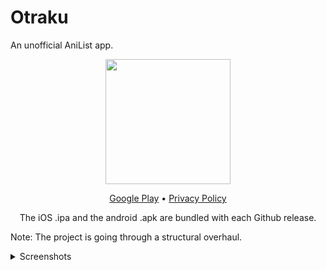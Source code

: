 # Otraku
An unofficial AniList app.

<p align='center'>
<img src='https://user-images.githubusercontent.com/35681808/115051277-4fe46680-9ee5-11eb-9cf7-ac62529c4760.png' width='200'>
</p>

<p align='center'>
<a href='https://play.google.com/store/apps/details?id=com.otraku.app'>Google Play</a> • <a href='https://sites.google.com/view/otraku/privacy-policy'>Privacy Policy</a>
</p>
<p align='center'>
The iOS .ipa and the android .apk are bundled with each Github release.
</p>

Note: The project is going through a structural overhaul.

<details><p align='center'>
<summary>Screenshots</summary>

<img width=16% src='https://user-images.githubusercontent.com/35681808/127747012-ed233f01-2cf7-4bcb-b812-e0f934359d13.png'><img width=16% src='https://user-images.githubusercontent.com/35681808/127747055-063b5454-af1c-456b-a4e4-37a3cdb26dec.png'><img width=16% src='https://user-images.githubusercontent.com/35681808/127747071-50aad5d5-19a6-4f47-8d10-84b45b1fded9.png'><img width=16% src='https://user-images.githubusercontent.com/35681808/127747090-f9ba3c00-afd8-4e10-acb7-dc91fe2c5d62.png'><img width=16% src='https://user-images.githubusercontent.com/35681808/127747103-c7d5793c-ac09-4ed7-8f33-8aaa5fd7b002.png'><img width=16% src='https://user-images.githubusercontent.com/35681808/127747119-bf8930d7-1250-494d-beab-406d8333f9eb.png'><img width=16% src='https://user-images.githubusercontent.com/35681808/127747125-99f966e7-c8fe-4b52-a6a0-05509f8b2087.png'><img width=16% src='https://user-images.githubusercontent.com/35681808/127747126-95cad82e-b548-4445-b834-084265fe89d6.png'><img width=16% src='https://user-images.githubusercontent.com/35681808/127747128-1fb62fee-82ae-417d-a46b-3aba685d0b59.png'><img width=16% src='https://user-images.githubusercontent.com/35681808/127747130-94ad6117-2be4-4835-8a7d-dacb51a45d84.png'><img width=16% src='https://user-images.githubusercontent.com/35681808/127747132-e11afe34-45de-4374-a21e-13f956aff658.png'><img width=16% src='https://user-images.githubusercontent.com/35681808/127747135-081490fc-7ba8-48d5-90ba-6af283d042c7.png'>
</p></details>
